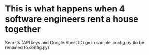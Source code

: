 # This is what happens when 4 software engineers rent a house together

Secrets (API keys and Google Sheet ID) go in sample_config.py (to be renamed to config.py)
